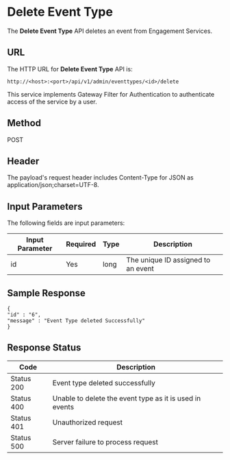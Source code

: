 
# Delete Event Type

The **Delete Event Type** API deletes an event from Engagement Services.

## URL

The HTTP URL for **Delete Event Type** API is:

```
http://<host>:<port>/api/v1/admin/eventtypes/<id>/delete
```

This service implements Gateway Filter for Authentication to authenticate access of the service by a user.

## Method

POST

## Header

The payload's request header includes Content-Type for JSON as application/json;charset=UTF-8.

## Input Parameters

The following fields are input parameters:

| Input Parameter | Required | Type | Description                        |
| --------------- | -------- | ---- | ---------------------------------- |
| id              | Yes      | long | The unique ID assigned to an event |

## Sample Response

```
{
"id" : "6",
"message" : "Event Type deleted Successfully"
}
```

## Response Status

| Code       | Description                                             |
| ---------- | ------------------------------------------------------- |
| Status 200 | Event type deleted successfully                         |
| Status 400 | Unable to delete the event type as it is used in events |
| Status 401 | Unauthorized request                                    |
| Status 500 | Server failure to process request                       |
